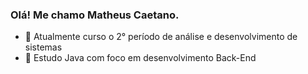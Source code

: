 ### Olá! Me chamo Matheus Caetano.

- 🔭 Atualmente curso o 2° período de análise e desenvolvimento de sistemas
- 🌱 Estudo Java com foco em desenvolvimento Back-End


 
 
